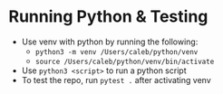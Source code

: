 # Running Python & Testing
- Use venv with python by running the following:
  - `python3 -m venv /Users/caleb/python/venv`
  - `source /Users/caleb/python/venv/bin/activate`
- Use `python3 <script>` to run a python script
- To test the repo, run `pytest .` after activating venv